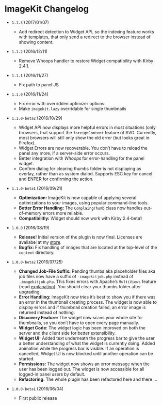 # ImageKit Changelog

- `1.1.3` (2017/01/07)
  - Add redirect detection to Widget API, so the indexing feature works with templates, that only send a redirect to the browser instead of showing content.

- `1.1.2` (2016/12/11)
  - Remove Whoops handler to restore Widget compatibility with Kirby 2.4.1.

- `1.1.1` (2016/11/27)
  - Fix path to panel JS 

- `1.1.0` (2016/11/24)
  - Fix error with overridden optimizer options.
  - Make `imagekit.lazy` overridable for single thumbnails

- `1.1.0-beta2` (2016/10/29)
  - Widget API now displays more helpful errors in most situations (only browsers, that support the `foreignContent` feature of SVG. Currently, most browsers will still only show the old error (but looks great in Firefox).
  - Widget Errors are now recoverable. You don’t have to reload the panel any more, if a server-side error occurs.
  - Better integration with *Whoops* for error-handling for the panel widget.
  - Confirm dialog for clearing thumbs folder is not displaying as overlay, rather than as system dialod. Supports ESC key for cancel and ENTER for confirming the action.

- `1.1.0-beta1` (2016/09/21)
  - **Optimization:** ImageKit is now capable of applying several optimizations to your images, using popular command-line tools.
  - **Better Error Handling:** The `ComplaingThumb` class now handles out-of-memory errors more reliable.
  - **Compatibilitly:** Widget should now work with Kirby 2.4-beta1

- `1.0.0` (2016/08/19)
  - **Release!** Initial version of the plugin is now final. Licenses are availabel at my [store](http://sites.fastspring.com/fabianmichael/product/imagekit).
  - **Bugfix:** Fix handling of images that are located at the top-level of the `content` directory.

- `1.0.0-beta2` (2016/07/25)
  - **Changed Job-File Suffix:** Pending thumbs aka placeholder files aka job files now have a suffix of `-imagekitjob.php` instead of `.imagekitjob.php`. This fixes errors with Apache’s `MultiViews` feature (read [explanation](http://stackoverflow.com/questions/25423141/what-exactly-does-the-the-multiviews-options-in-htaccess)). You should clear your thumbs folder after upgrading.
  - **Error Handling:** ImageKit now tries it’s best to show you if there was an error in the thumbnail creating process. The widget is now able to display errors and if thumbnail creation failed, an error image is returned instead of nothing.
  - **Discovery Feature:** The widget now scans your whole site for thumbnails, so you don’t have to open every page manually. 
  - **Widget Code:** The widget logic has been improved on both the server and the client side for better extensibility.
  - **Widget UI:** Added text underneath the progress bar to give the user a better understanding of what the widget is currently doing. Added animation while the progress bar is visible. If an operation is cancelled, Widget UI is now blocked until another operation can be started.
  - **Permissions:** The widget now shows an error message when the user has been logged out. The widget is now accessible for all logged-in panel users by default.
  - **Refactoring:** The whole plugin has been refactored here and there …

- `1.0.0-beta1` (2016/06/04)
  - First public release
